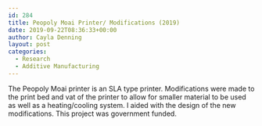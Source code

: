 ```yaml
---
id: 284
title: Peopoly Moai Printer/ Modifications (2019)
date: 2019-09-22T08:36:33+00:00
author: Cayla Denning
layout: post
categories:
  - Research
  - Additive Manufacturing
---
```


The Peopoly Moai printer is an SLA type printer. Modifications were made to the print bed and vat of the printer to allow for smaller material to be used as well as a heating/cooling system. I aided with the design of the new modifications. This project was government funded.  